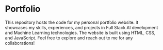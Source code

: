 # Portfolio
This repository hosts the code for my personal portfolio website. It showcases my skills, experiences, and projects in Full Stack AI development and Machine Learning technologies. The website is built using HTML, CSS, and JavaScript. Feel free to explore and reach out to me for any collaborations!
